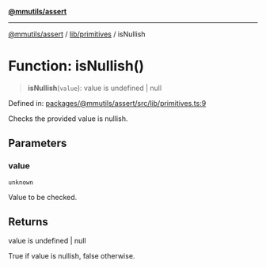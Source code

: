 [**@mmutils/assert**](../../../README.md)

***

[@mmutils/assert](../../../modules.md) / [lib/primitives](../README.md) / isNullish

# Function: isNullish()

> **isNullish**(`value`): value is undefined \| null

Defined in: [packages/@mmutils/assert/src/lib/primitives.ts:9](https://github.com/mastermind-0xff/-mm-monorepo/blob/ca3710bd8bb8c2ee105ac4cbba3822a7d96ba98d/packages/@mmutils/assert/src/lib/primitives.ts#L9)

Checks the provided value is nullish.

## Parameters

### value

`unknown`

Value to be checked.

## Returns

value is undefined \| null

True if value is nullish, false otherwise.
